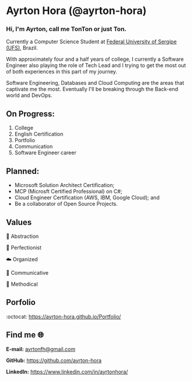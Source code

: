 # Ayrton Hora (@ayrton-hora)

### Hi, I'm Ayrton, call me TonTon or just Ton.

Currently a Computer Science Student at [Federal University of Sergipe (UFS)](https://www.ufs.br/), Brazil.

With approximately four and a half years of college, I currently a Software Engineer also playing the role of Tech Lead and I trying to get the most out of both experiences in this part of my journey. 

Software Engineering, Databases and Cloud Computing are the areas that captivate me the most. Eventually I'll be breaking through the Back-end world and DevOps. 

## On Progress:
1. College
2. English Certification
3. Portfolio
4. Communication
5. Software Engineer career

## Planned:
 - Microsoft Solution Architect Certification;
 - MCP (Microsft Certified Professional) on C#;
 - Cloud Engineer Certification (AWS, IBM, Google Cloud); and
 - Be a collaborator of Open Source Projects.

## Values 
🍂 Abstraction

📓 Perfectionist

☁️ Organized

💬 Communicative

📌 Methodical

## Porfolio 
:octocat: https://ayrton-hora.github.io/Portfolio/

## Find me :globe_with_meridians:
**E-mail:** ayrtonfh@gmail.com

**GitHub:** https://github.com/ayrton-hora

**LinkedIn:** https://www.linkedin.com/in/ayrtonhora/

<!---
ayrton-hora/ayrton-hora is a ✨ special ✨ repository because its `README.md` (this file) appears on your GitHub profile.
You can click the Preview link to take a look at your changes.
--->
